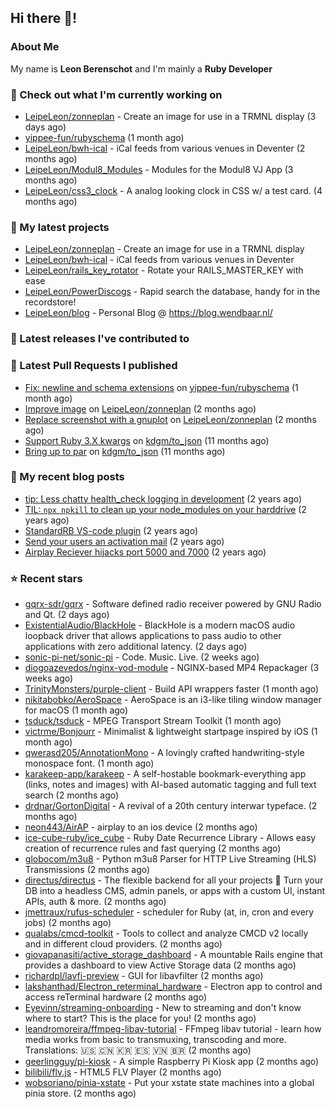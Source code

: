 ## Hi there 👋!

### About Me

My name is **Leon Berenschot** and I'm mainly a **Ruby Developer**
<br>

### 👷 Check out what I'm currently working on

- [LeipeLeon/zonneplan](https://github.com/LeipeLeon/zonneplan) - Create an image for use in a TRMNL display (3 days ago)
- [yippee-fun/rubyschema](https://github.com/yippee-fun/rubyschema) (1 month ago)
- [LeipeLeon/bwh-ical](https://github.com/LeipeLeon/bwh-ical) - iCal feeds from various venues in Deventer (2 months ago)
- [LeipeLeon/Modul8_Modules](https://github.com/LeipeLeon/Modul8_Modules) - Modules for the Modul8 VJ App (3 months ago)
- [LeipeLeon/css3_clock](https://github.com/LeipeLeon/css3_clock) - A analog looking clock in CSS w/ a test card. (4 months ago)

### 🌱 My latest projects

- [LeipeLeon/zonneplan](https://github.com/LeipeLeon/zonneplan) - Create an image for use in a TRMNL display
- [LeipeLeon/bwh-ical](https://github.com/LeipeLeon/bwh-ical) - iCal feeds from various venues in Deventer
- [LeipeLeon/rails_key_rotator](https://github.com/LeipeLeon/rails_key_rotator) - Rotate your RAILS_MASTER_KEY with ease
- [LeipeLeon/PowerDiscogs](https://github.com/LeipeLeon/PowerDiscogs) - Rapid search the database, handy for in the recordstore!
- [LeipeLeon/blog](https://github.com/LeipeLeon/blog) - Personal Blog @ https://blog.wendbaar.nl/

### 🔭 Latest releases I've contributed to


### 🔨 Latest Pull Requests I published

- [Fix: newline and schema extensions](https://github.com/yippee-fun/rubyschema/pull/23) on [yippee-fun/rubyschema](https://github.com/yippee-fun/rubyschema) (1 month ago)
- [Improve image](https://github.com/LeipeLeon/zonneplan/pull/2) on [LeipeLeon/zonneplan](https://github.com/LeipeLeon/zonneplan) (2 months ago)
- [Replace screenshot with a gnuplot](https://github.com/LeipeLeon/zonneplan/pull/1) on [LeipeLeon/zonneplan](https://github.com/LeipeLeon/zonneplan) (2 months ago)
- [Support Ruby 3.X kwargs](https://github.com/kdgm/to_json/pull/3) on [kdgm/to_json](https://github.com/kdgm/to_json) (11 months ago)
- [Bring up to par](https://github.com/kdgm/to_json/pull/2) on [kdgm/to_json](https://github.com/kdgm/to_json) (11 months ago)

### 📜 My recent blog posts

- [tip: Less chatty health_check logging in development](https://www.wendbaar.nl/posts/2023/07/tip_less_chatty_health_check_logging_in_development) (2 years ago)
- [TIL: `npx npkill` to clean up your node_modules on your harddrive](https://www.wendbaar.nl/posts/2023/03/til_npx_npkill_to_clean_up_your_node_modules_on_your_harddrive) (2 years ago)
- [StandardRB VS-code plugin](https://www.wendbaar.nl/posts/2023/02/standardrb_vscode_plugin) (2 years ago)
- [Send your users an activation mail](https://www.wendbaar.nl/posts/2023/02/send_your_users_an_activation_mail) (2 years ago)
- [Airplay Reciever hijacks port 5000 and 7000](https://www.wendbaar.nl/posts/2023/02/airplay_reciever_hijacks_port_5000_and_7000) (2 years ago)

### ⭐ Recent stars

- [gqrx-sdr/gqrx](https://github.com/gqrx-sdr/gqrx) - Software defined radio receiver powered by GNU Radio and Qt. (2 days ago)
- [ExistentialAudio/BlackHole](https://github.com/ExistentialAudio/BlackHole) - BlackHole is a modern macOS audio loopback driver that allows applications to pass audio to other applications with zero additional latency. (2 days ago)
- [sonic-pi-net/sonic-pi](https://github.com/sonic-pi-net/sonic-pi) - Code. Music. Live. (2 weeks ago)
- [diogoazevedos/nginx-vod-module](https://github.com/diogoazevedos/nginx-vod-module) - NGINX-based MP4 Repackager (3 weeks ago)
- [TrinityMonsters/purple-client](https://github.com/TrinityMonsters/purple-client) - Build API wrappers faster (1 month ago)
- [nikitabobko/AeroSpace](https://github.com/nikitabobko/AeroSpace) - AeroSpace is an i3-like tiling window manager for macOS (1 month ago)
- [tsduck/tsduck](https://github.com/tsduck/tsduck) - MPEG Transport Stream Toolkit  (1 month ago)
- [victrme/Bonjourr](https://github.com/victrme/Bonjourr) - Minimalist &amp; lightweight startpage inspired by iOS (1 month ago)
- [qwerasd205/AnnotationMono](https://github.com/qwerasd205/AnnotationMono) - A lovingly crafted handwriting-style monospace font. (1 month ago)
- [karakeep-app/karakeep](https://github.com/karakeep-app/karakeep) - A self-hostable bookmark-everything app (links, notes and images) with AI-based automatic tagging and full text search (2 months ago)
- [drdnar/GortonDigital](https://github.com/drdnar/GortonDigital) - A revival of a 20th century interwar typeface. (2 months ago)
- [neon443/AirAP](https://github.com/neon443/AirAP) - airplay to an ios device (2 months ago)
- [ice-cube-ruby/ice_cube](https://github.com/ice-cube-ruby/ice_cube) - Ruby Date Recurrence Library - Allows easy creation of recurrence rules and fast querying (2 months ago)
- [globocom/m3u8](https://github.com/globocom/m3u8) - Python m3u8 Parser for HTTP Live Streaming (HLS) Transmissions (2 months ago)
- [directus/directus](https://github.com/directus/directus) - The flexible backend for all your projects 🐰 Turn your DB into a headless CMS, admin panels, or apps with a custom UI, instant APIs, auth &amp; more. (2 months ago)
- [jmettraux/rufus-scheduler](https://github.com/jmettraux/rufus-scheduler) - scheduler for Ruby (at, in, cron and every jobs) (2 months ago)
- [qualabs/cmcd-toolkit](https://github.com/qualabs/cmcd-toolkit) - Tools to collect and analyze CMCD v2 locally and in different cloud providers. (2 months ago)
- [giovapanasiti/active_storage_dashboard](https://github.com/giovapanasiti/active_storage_dashboard) - A mountable Rails engine that provides a dashboard to view Active Storage data (2 months ago)
- [richardpl/lavfi-preview](https://github.com/richardpl/lavfi-preview) - GUI for libavfilter (2 months ago)
- [lakshanthad/Electron_reterminal_hardware](https://github.com/lakshanthad/Electron_reterminal_hardware) - Electron app to control and access reTerminal hardware (2 months ago)
- [Eyevinn/streaming-onboarding](https://github.com/Eyevinn/streaming-onboarding) - New to streaming and don&#39;t know where to start? This is the place for you! (2 months ago)
- [leandromoreira/ffmpeg-libav-tutorial](https://github.com/leandromoreira/ffmpeg-libav-tutorial) - FFmpeg libav tutorial - learn how media works from basic to transmuxing, transcoding and more. Translations: 🇺🇸 🇨🇳 🇰🇷 🇪🇸 🇻🇳 🇧🇷 (2 months ago)
- [geerlingguy/pi-kiosk](https://github.com/geerlingguy/pi-kiosk) - A simple Raspberry Pi Kiosk app (2 months ago)
- [bilibili/flv.js](https://github.com/bilibili/flv.js) - HTML5 FLV Player (2 months ago)
- [wobsoriano/pinia-xstate](https://github.com/wobsoriano/pinia-xstate) - Put your xstate state machines into a global pinia store. (2 months ago)
